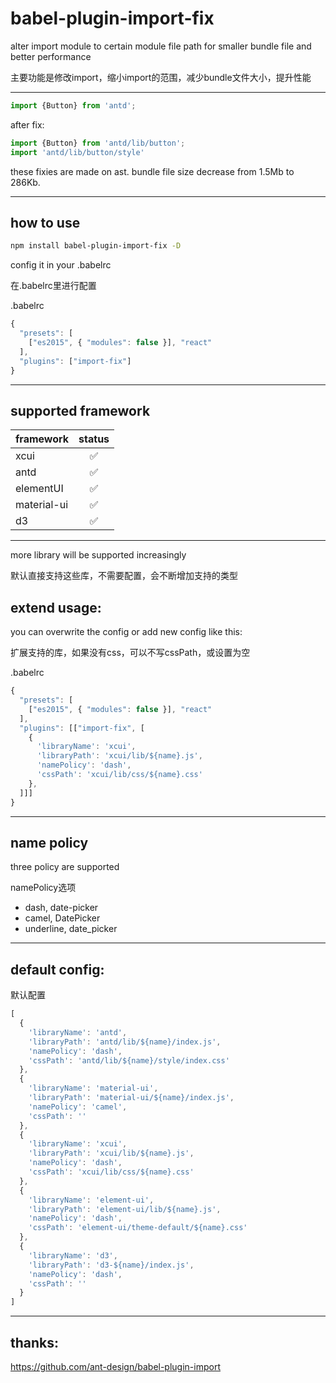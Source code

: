 # babel-plugin-import-fix


alter import module to certain module file path for smaller bundle file and better performance

主要功能是修改import，缩小import的范围，减少bundle文件大小，提升性能

-------

```javascript
import {Button} from 'antd';
```

after fix:

```javascript
import {Button} from 'antd/lib/button';
import 'antd/lib/button/style'
```
these fixies are made on ast.
bundle file size decrease from 1.5Mb to 286Kb.

-------

## how to use

```bash
npm install babel-plugin-import-fix -D
```

config it in your .babelrc

在.babelrc里进行配置

.babelrc
```javascript
{
  "presets": [
    ["es2015", { "modules": false }], "react"
  ],
  "plugins": ["import-fix"]
}
```

-------

## supported framework

| framework | status  |
| :------------ |:---------------:|
| xcui         |✅        |
| antd         |✅        |
| elementUI    |✅        |
| material-ui  |✅        |
| d3           |✅        |
-------

more library will be supported increasingly

默认直接支持这些库，不需要配置，会不断增加支持的类型

## extend usage:

you can overwrite the config or add new config like this:

扩展支持的库，如果没有css，可以不写cssPath，或设置为空

.babelrc
```javascript
{
  "presets": [
    ["es2015", { "modules": false }], "react"
  ],
  "plugins": [["import-fix", [
    {
      'libraryName': 'xcui',
      'libraryPath': 'xcui/lib/${name}.js',
      'namePolicy': 'dash',
      'cssPath': 'xcui/lib/css/${name}.css'
    },
  ]]]
}
```
-------

## name policy

three policy are supported

namePolicy选项

+ dash, date-picker
+ camel, DatePicker
+ underline, date_picker

-------

## default config:

默认配置

```javascript
[
  {
    'libraryName': 'antd',
    'libraryPath': 'antd/lib/${name}/index.js',
    'namePolicy': 'dash',
    'cssPath': 'antd/lib/${name}/style/index.css'
  },
  {
    'libraryName': 'material-ui',
    'libraryPath': 'material-ui/${name}/index.js',
    'namePolicy': 'camel',
    'cssPath': ''
  },
  {
    'libraryName': 'xcui',
    'libraryPath': 'xcui/lib/${name}.js',
    'namePolicy': 'dash',
    'cssPath': 'xcui/lib/css/${name}.css'
  },
  {
    'libraryName': 'element-ui',
    'libraryPath': 'element-ui/lib/${name}.js',
    'namePolicy': 'dash',
    'cssPath': 'element-ui/theme-default/${name}.css'
  },
  {
    'libraryName': 'd3',
    'libraryPath': 'd3-${name}/index.js',
    'namePolicy': 'dash',
    'cssPath': ''
  }
]
```

-------


## thanks:

https://github.com/ant-design/babel-plugin-import
